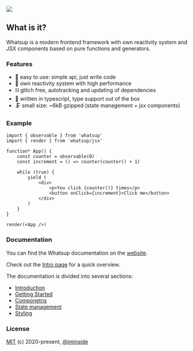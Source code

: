 ![](https://habrastorage.org/webt/nq/a0/ad/nqa0ad37k4ftra_f_oypmomzpuy.png)

## What is it?

Whatsup is a modern frontend framework with own reactivity system and JSX components based on pure functions and generators.

### Features

-   🎉 easy to use: simple api, just write code
-   🚀 own reactivity system with high performance
-   ⛓ glitch free, autotracking and updating of dependencies
-   🚦 written in typescript, type support out of the box
-   🗜 small size: ~6kB gzipped (state management + jsx components)

### Example

```tsx
import { observable } from 'whatsup'
import { render } from 'whatsup/jsx'

function* App() {
    const counter = observable(0)
    const increment = () => counter(counter() + 1)

    while (true) {
        yield (
            <div>
                <p>You click {counter()} times</p>
                <button onClick={increment}>Click me</button>
            </div>
        )
    }
}

render(<App />)
```

### Documentation

You can find the Whatsup documentation on the [website](https://whatsup.github.io).

Check out the [Intro page](https://whatsup.github.io/docs/intro/) for a quick overview.

The documentation is divided into several sections:

-   [Introduction](https://whatsup.github.io/docs/intro/)
-   [Getting Started](https://whatsup.github.io/docs/getting-started)
-   [Componetns](https://whatsup.github.io/docs/components/)
-   [State management](https://whatsup.github.io/docs/state-management/)
-   [Styling](https://whatsup.github.io/docs/styling/)

### License

[MIT](https://opensource.org/licenses/MIT) (c) 2020-present, [@iminside](https://github.com/iminside)
